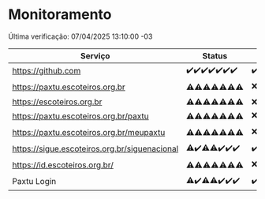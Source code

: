 # Monitoramento

Última verificação: 07/04/2025 13:10:00 -03

|Serviço|Status|Últimas 24h|
|---|---|---|
|https://github.com|<span title="2025-03-31: OK=23">✔️</span><span title="2025-04-01: OK=23">✔️</span><span title="2025-04-02: OK=23">✔️</span><span title="2025-04-03: OK=23">✔️</span><span title="2025-04-04: OK=23">✔️</span><span title="2025-04-05: OK=23">✔️</span><span title="2025-04-06: OK=16">✔️</span>|<span title="06/04/2025 14:06:00 -03 : 200">✔️</span><span title="06/04/2025 15:10:00 -03 : 200">✔️</span><span title="06/04/2025 16:06:00 -03 : 200">✔️</span><span title="06/04/2025 17:09:00 -03 : 200">✔️</span><span title="06/04/2025 18:07:00 -03 : 200">✔️</span><span title="06/04/2025 19:07:00 -03 : 200">✔️</span><span title="06/04/2025 20:07:00 -03 : 200">✔️</span><span title="06/04/2025 21:46:00 -03 : 200">✔️</span><span title="06/04/2025 23:23:00 -03 : 200">✔️</span><span title="07/04/2025 00:28:00 -03 : 200">✔️</span><span title="07/04/2025 01:11:00 -03 : 200">✔️</span><span title="07/04/2025 02:09:00 -03 : 200">✔️</span><span title="07/04/2025 03:13:00 -03 : 200">✔️</span><span title="07/04/2025 04:10:00 -03 : 200">✔️</span><span title="07/04/2025 05:13:00 -03 : 200">✔️</span><span title="07/04/2025 06:10:00 -03 : 200">✔️</span><span title="07/04/2025 07:10:00 -03 : 200">✔️</span><span title="07/04/2025 08:07:00 -03 : 200">✔️</span><span title="07/04/2025 09:17:00 -03 : 200">✔️</span><span title="07/04/2025 10:20:00 -03 : 200">✔️</span><span title="07/04/2025 11:09:00 -03 : 200">✔️</span><span title="07/04/2025 12:09:00 -03 : 200">✔️</span><span title="07/04/2025 13:10:00 -03 : 200">✔️</span>|
|https://paxtu.escoteiros.org.br|<span title="2025-03-31: OK=4, Falhas=19">⚠️</span><span title="2025-04-01: OK=3, Falhas=20">⚠️</span><span title="2025-04-02: OK=11, Falhas=12">⚠️</span><span title="2025-04-03: OK=10, Falhas=13">⚠️</span><span title="2025-04-04: OK=11, Falhas=12">⚠️</span><span title="2025-04-05: OK=12, Falhas=11">⚠️</span><span title="2025-04-06: OK=7, Falhas=9">⚠️</span>|<span title="06/04/2025 14:06:00 -03 : 403">❌</span><span title="06/04/2025 15:10:00 -03 : 200">✔️</span><span title="06/04/2025 16:06:00 -03 : 200">✔️</span><span title="06/04/2025 17:09:00 -03 : 200">✔️</span><span title="06/04/2025 18:07:00 -03 : 200">✔️</span><span title="06/04/2025 19:07:00 -03 : 403">❌</span><span title="06/04/2025 20:07:00 -03 : 403">❌</span><span title="06/04/2025 21:46:00 -03 : 403">❌</span><span title="06/04/2025 23:23:00 -03 : 403">❌</span><span title="07/04/2025 00:28:00 -03 : 200">✔️</span><span title="07/04/2025 01:11:00 -03 : 403">❌</span><span title="07/04/2025 02:09:00 -03 : 403">❌</span><span title="07/04/2025 03:13:00 -03 : 403">❌</span><span title="07/04/2025 04:10:00 -03 : 200">✔️</span><span title="07/04/2025 05:13:00 -03 : 200">✔️</span><span title="07/04/2025 06:10:00 -03 : 200">✔️</span><span title="07/04/2025 07:10:00 -03 : 200">✔️</span><span title="07/04/2025 08:07:00 -03 : 200">✔️</span><span title="07/04/2025 09:17:00 -03 : 200">✔️</span><span title="07/04/2025 10:20:00 -03 : 403">❌</span><span title="07/04/2025 11:09:00 -03 : 200">✔️</span><span title="07/04/2025 12:09:00 -03 : 200">✔️</span><span title="07/04/2025 13:10:00 -03 : 403">❌</span>|
|https://escoteiros.org.br|<span title="2025-03-31: OK=5, Falhas=18">⚠️</span><span title="2025-04-01: OK=2, Falhas=21">⚠️</span><span title="2025-04-02: OK=8, Falhas=15">⚠️</span><span title="2025-04-03: OK=5, Falhas=18">⚠️</span><span title="2025-04-04: OK=8, Falhas=15">⚠️</span><span title="2025-04-05: OK=1, Falhas=22">⚠️</span><span title="2025-04-06: OK=1, Falhas=15">⚠️</span>|<span title="06/04/2025 14:06:00 -03 : 403">❌</span><span title="06/04/2025 15:10:00 -03 : 403">❌</span><span title="06/04/2025 16:06:00 -03 : 403">❌</span><span title="06/04/2025 17:09:00 -03 : 403">❌</span><span title="06/04/2025 18:07:00 -03 : 403">❌</span><span title="06/04/2025 19:07:00 -03 : 403">❌</span><span title="06/04/2025 20:07:00 -03 : 403">❌</span><span title="06/04/2025 21:46:00 -03 : 403">❌</span><span title="06/04/2025 23:23:00 -03 : 403">❌</span><span title="07/04/2025 00:28:00 -03 : 403">❌</span><span title="07/04/2025 01:11:00 -03 : 403">❌</span><span title="07/04/2025 02:09:00 -03 : 403">❌</span><span title="07/04/2025 03:13:00 -03 : 403">❌</span><span title="07/04/2025 04:10:00 -03 : 403">❌</span><span title="07/04/2025 05:13:00 -03 : 403">❌</span><span title="07/04/2025 06:10:00 -03 : 403">❌</span><span title="07/04/2025 07:10:00 -03 : 403">❌</span><span title="07/04/2025 08:07:00 -03 : 403">❌</span><span title="07/04/2025 09:17:00 -03 : 403">❌</span><span title="07/04/2025 10:20:00 -03 : 403">❌</span><span title="07/04/2025 11:09:00 -03 : 403">❌</span><span title="07/04/2025 12:09:00 -03 : 403">❌</span><span title="07/04/2025 13:10:00 -03 : 403">❌</span>|
|https://paxtu.escoteiros.org.br/paxtu|<span title="2025-03-31: OK=3, Falhas=20">⚠️</span><span title="2025-04-01: OK=9, Falhas=14">⚠️</span><span title="2025-04-02: OK=3, Falhas=20">⚠️</span><span title="2025-04-03: OK=9, Falhas=14">⚠️</span><span title="2025-04-04: OK=5, Falhas=18">⚠️</span><span title="2025-04-05: OK=4, Falhas=19">⚠️</span><span title="2025-04-06: OK=2, Falhas=14">⚠️</span>|<span title="06/04/2025 14:06:00 -03 : 403">❌</span><span title="06/04/2025 15:10:00 -03 : 403">❌</span><span title="06/04/2025 16:06:00 -03 : 200">✔️</span><span title="06/04/2025 17:09:00 -03 : 403">❌</span><span title="06/04/2025 18:07:00 -03 : 403">❌</span><span title="06/04/2025 19:07:00 -03 : 403">❌</span><span title="06/04/2025 20:07:00 -03 : 403">❌</span><span title="06/04/2025 21:46:00 -03 : 403">❌</span><span title="06/04/2025 23:23:00 -03 : 403">❌</span><span title="07/04/2025 00:29:00 -03 : 403">❌</span><span title="07/04/2025 01:11:00 -03 : 200">✔️</span><span title="07/04/2025 02:09:00 -03 : 403">❌</span><span title="07/04/2025 03:13:00 -03 : 403">❌</span><span title="07/04/2025 04:10:00 -03 : 403">❌</span><span title="07/04/2025 05:13:00 -03 : 403">❌</span><span title="07/04/2025 06:10:00 -03 : 403">❌</span><span title="07/04/2025 07:10:00 -03 : 200">✔️</span><span title="07/04/2025 08:07:00 -03 : 200">✔️</span><span title="07/04/2025 09:17:00 -03 : 200">✔️</span><span title="07/04/2025 10:20:00 -03 : 403">❌</span><span title="07/04/2025 11:09:00 -03 : 403">❌</span><span title="07/04/2025 12:09:00 -03 : 403">❌</span><span title="07/04/2025 13:10:00 -03 : 200">✔️</span>|
|https://paxtu.escoteiros.org.br/meupaxtu|<span title="2025-03-31: OK=2, Falhas=21">⚠️</span><span title="2025-04-01: OK=4, Falhas=19">⚠️</span><span title="2025-04-02: OK=5, Falhas=18">⚠️</span><span title="2025-04-03: OK=6, Falhas=17">⚠️</span><span title="2025-04-04: OK=4, Falhas=19">⚠️</span><span title="2025-04-05: OK=7, Falhas=16">⚠️</span><span title="2025-04-06: OK=4, Falhas=12">⚠️</span>|<span title="06/04/2025 14:06:00 -03 : 403">❌</span><span title="06/04/2025 15:10:00 -03 : 403">❌</span><span title="06/04/2025 16:06:00 -03 : 403">❌</span><span title="06/04/2025 17:09:00 -03 : 403">❌</span><span title="06/04/2025 18:07:00 -03 : 403">❌</span><span title="06/04/2025 19:07:00 -03 : 403">❌</span><span title="06/04/2025 20:07:00 -03 : 403">❌</span><span title="06/04/2025 21:46:00 -03 : 403">❌</span><span title="06/04/2025 23:23:00 -03 : 200">✔️</span><span title="07/04/2025 00:29:00 -03 : 200">✔️</span><span title="07/04/2025 01:11:00 -03 : 200">✔️</span><span title="07/04/2025 02:09:00 -03 : 200">✔️</span><span title="07/04/2025 03:13:00 -03 : 403">❌</span><span title="07/04/2025 04:10:00 -03 : 200">✔️</span><span title="07/04/2025 05:13:00 -03 : 200">✔️</span><span title="07/04/2025 06:10:00 -03 : 200">✔️</span><span title="07/04/2025 07:10:00 -03 : 403">❌</span><span title="07/04/2025 08:07:00 -03 : 200">✔️</span><span title="07/04/2025 09:17:00 -03 : 200">✔️</span><span title="07/04/2025 10:20:00 -03 : 403">❌</span><span title="07/04/2025 11:09:00 -03 : 403">❌</span><span title="07/04/2025 12:09:00 -03 : 200">✔️</span><span title="07/04/2025 13:10:00 -03 : 403">❌</span>|
|https://sigue.escoteiros.org.br/siguenacional|<span title="2025-03-31: OK=22, Falhas=1">⚠️</span><span title="2025-04-01: OK=23">✔️</span><span title="2025-04-02: OK=22, Falhas=1">⚠️</span><span title="2025-04-03: OK=22, Falhas=1">⚠️</span><span title="2025-04-04: OK=23">✔️</span><span title="2025-04-05: OK=23">✔️</span><span title="2025-04-06: OK=16">✔️</span>|<span title="06/04/2025 14:06:00 -03 : 200">✔️</span><span title="06/04/2025 15:10:00 -03 : 200">✔️</span><span title="06/04/2025 16:06:00 -03 : 200">✔️</span><span title="06/04/2025 17:09:00 -03 : 200">✔️</span><span title="06/04/2025 18:07:00 -03 : 200">✔️</span><span title="06/04/2025 19:07:00 -03 : 200">✔️</span><span title="06/04/2025 20:07:00 -03 : 200">✔️</span><span title="06/04/2025 21:46:00 -03 : 200">✔️</span><span title="06/04/2025 23:23:00 -03 : 200">✔️</span><span title="07/04/2025 00:29:00 -03 : 200">✔️</span><span title="07/04/2025 01:11:00 -03 : 200">✔️</span><span title="07/04/2025 02:09:00 -03 : 200">✔️</span><span title="07/04/2025 03:13:00 -03 : 200">✔️</span><span title="07/04/2025 04:10:00 -03 : 200">✔️</span><span title="07/04/2025 05:13:00 -03 : 200">✔️</span><span title="07/04/2025 06:10:00 -03 : 200">✔️</span><span title="07/04/2025 07:10:00 -03 : 200">✔️</span><span title="07/04/2025 08:07:00 -03 : 200">✔️</span><span title="07/04/2025 09:17:00 -03 : 200">✔️</span><span title="07/04/2025 10:20:00 -03 : 200">✔️</span><span title="07/04/2025 11:09:00 -03 : 200">✔️</span><span title="07/04/2025 12:09:00 -03 : 200">✔️</span><span title="07/04/2025 13:10:00 -03 : 200">✔️</span>|
|https://id.escoteiros.org.br/|<span title="2025-03-31: OK=5, Falhas=18">⚠️</span><span title="2025-04-01: OK=9, Falhas=14">⚠️</span><span title="2025-04-02: OK=11, Falhas=12">⚠️</span><span title="2025-04-03: OK=12, Falhas=11">⚠️</span><span title="2025-04-04: OK=10, Falhas=13">⚠️</span><span title="2025-04-05: OK=13, Falhas=10">⚠️</span><span title="2025-04-06: OK=7, Falhas=9">⚠️</span>|<span title="06/04/2025 14:06:00 -03 : 403">❌</span><span title="06/04/2025 15:10:00 -03 : 200">✔️</span><span title="06/04/2025 16:06:00 -03 : 403">❌</span><span title="06/04/2025 17:09:00 -03 : 200">✔️</span><span title="06/04/2025 18:07:00 -03 : 200">✔️</span><span title="06/04/2025 19:07:00 -03 : 200">✔️</span><span title="06/04/2025 20:07:00 -03 : 403">❌</span><span title="06/04/2025 21:46:00 -03 : 403">❌</span><span title="06/04/2025 23:23:00 -03 : 200">✔️</span><span title="07/04/2025 00:29:00 -03 : 200">✔️</span><span title="07/04/2025 01:11:00 -03 : 403">❌</span><span title="07/04/2025 02:09:00 -03 : 200">✔️</span><span title="07/04/2025 03:13:00 -03 : 403">❌</span><span title="07/04/2025 04:10:00 -03 : 200">✔️</span><span title="07/04/2025 05:13:00 -03 : 200">✔️</span><span title="07/04/2025 06:10:00 -03 : 200">✔️</span><span title="07/04/2025 07:10:00 -03 : 403">❌</span><span title="07/04/2025 08:07:00 -03 : 403">❌</span><span title="07/04/2025 09:17:00 -03 : 403">❌</span><span title="07/04/2025 10:20:00 -03 : 403">❌</span><span title="07/04/2025 11:09:00 -03 : 200">✔️</span><span title="07/04/2025 12:09:00 -03 : 200">✔️</span><span title="07/04/2025 13:10:00 -03 : 200">✔️</span>|
|Paxtu Login|<span title="2025-03-31: OK=22, Falhas=1">⚠️</span><span title="2025-04-01: OK=23">✔️</span><span title="2025-04-02: OK=22, Falhas=1">⚠️</span><span title="2025-04-03: OK=22, Falhas=1">⚠️</span><span title="2025-04-04: OK=23">✔️</span><span title="2025-04-05: OK=23">✔️</span><span title="2025-04-06: OK=16">✔️</span>|<span title="06/04/2025 14:06:00 -03 : 200">✔️</span><span title="06/04/2025 15:10:00 -03 : 200">✔️</span><span title="06/04/2025 16:06:00 -03 : 200">✔️</span><span title="06/04/2025 17:09:00 -03 : 200">✔️</span><span title="06/04/2025 18:07:00 -03 : 200">✔️</span><span title="06/04/2025 19:07:00 -03 : 200">✔️</span><span title="06/04/2025 20:07:00 -03 : 200">✔️</span><span title="06/04/2025 21:46:00 -03 : 200">✔️</span><span title="06/04/2025 23:23:00 -03 : 200">✔️</span><span title="07/04/2025 00:29:00 -03 : 200">✔️</span><span title="07/04/2025 01:11:00 -03 : 200">✔️</span><span title="07/04/2025 02:09:00 -03 : 200">✔️</span><span title="07/04/2025 03:13:00 -03 : 200">✔️</span><span title="07/04/2025 04:10:00 -03 : 200">✔️</span><span title="07/04/2025 05:13:00 -03 : 200">✔️</span><span title="07/04/2025 06:10:00 -03 : 200">✔️</span><span title="07/04/2025 07:10:00 -03 : 200">✔️</span><span title="07/04/2025 08:07:00 -03 : 200">✔️</span><span title="07/04/2025 09:17:00 -03 : 200">✔️</span><span title="07/04/2025 10:20:00 -03 : 200">✔️</span><span title="07/04/2025 11:09:00 -03 : 200">✔️</span><span title="07/04/2025 12:09:00 -03 : 200">✔️</span><span title="07/04/2025 13:10:00 -03 : 200">✔️</span>|
